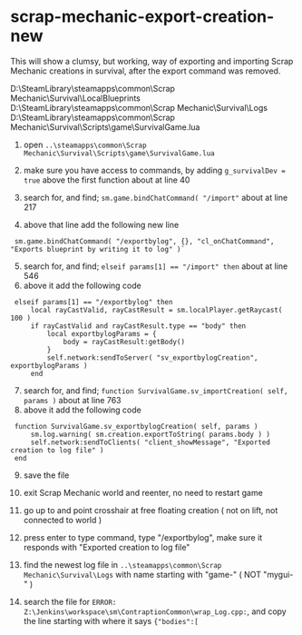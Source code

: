 # scrap-mechanic-export-creation-new

This will show a clumsy, but working, way of exporting and importing Scrap Mechanic creations in survival, after the export command was removed.

D:\SteamLibrary\steamapps\common\Scrap Mechanic\Survival\LocalBlueprints
D:\SteamLibrary\steamapps\common\Scrap Mechanic\Survival\Logs
D:\SteamLibrary\steamapps\common\Scrap Mechanic\Survival\Scripts\game\SurvivalGame.lua

1.  open `..\steamapps\common\Scrap Mechanic\Survival\Scripts\game\SurvivalGame.lua`
2.  make sure you have access to commands, by adding `g_survivalDev = true` above the first function about at line 40
   
3.  search for, and find; `sm.game.bindChatCommand( "/import"` about at line 217
4.  above that line add the following new line
   ```
	sm.game.bindChatCommand( "/exportbylog", {}, "cl_onChatCommand", "Exports blueprint by writing it to log" )`
```

5.  search for, and find; `elseif params[1] == "/import" then` about at line 546
6.  above it add the following code
   ```
	elseif params[1] == "/exportbylog" then
		local rayCastValid, rayCastResult = sm.localPlayer.getRaycast( 100 )
		if rayCastValid and rayCastResult.type == "body" then
			local exportbylogParams = {
				body = rayCastResult:getBody()
			}
			self.network:sendToServer( "sv_exportbylogCreation", exportbylogParams )
		end
```

7.  search for, and find; `function SurvivalGame.sv_importCreation( self, params )` about at line 763
8.  above it add the following code
   ```
	function SurvivalGame.sv_exportbylogCreation( self, params )
		sm.log.warning( sm.creation.exportToString( params.body ) )
		self.network:sendToClients( "client_showMessage", "Exported creation to log file" )
	end
```

9. save the file

10. exit Scrap Mechanic world and reenter, no need to restart game

11. go up to and point crosshair at free floating creation ( not on lift, not connected to world )
12. press enter to type command, type "/exportbylog", make sure it responds with "Exported creation to log file"

13. find the newest log file in `..\steamapps\common\Scrap Mechanic\Survival\Logs` with name starting with "game-" ( NOT "mygui-" )
14. search the file for `ERROR: Z:\Jenkins\workspace\sm\ContraptionCommon\wrap_Log.cpp:`, and copy the line starting with where it says `{"bodies":[`
